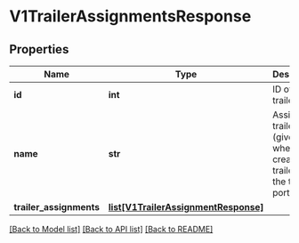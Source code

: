 # V1TrailerAssignmentsResponse

## Properties
Name | Type | Description | Notes
------------ | ------------- | ------------- | -------------
**id** | **int** | ID of the trailer | 
**name** | **str** | Assignment trailer name (given when creating trailer via the trailer portal) | 
**trailer_assignments** | [**list[V1TrailerAssignmentResponse]**](V1TrailerAssignmentResponse.md) |  | [optional] 

[[Back to Model list]](../README.md#documentation-for-models) [[Back to API list]](../README.md#documentation-for-api-endpoints) [[Back to README]](../README.md)


